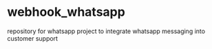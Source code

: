 # webhook_whatsapp
repository for whatsapp project to integrate whatsapp messaging into customer support
